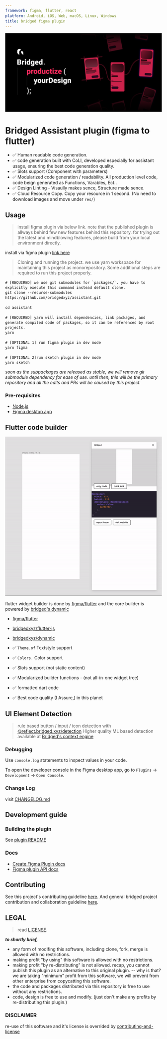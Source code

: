 ```yaml
---
framework: figma, flutter, react
platform: Android, iOS, Web, macOS, Linux, Windows
title: bridged figma plugin
---
```


  <meta name="description" content="figma to flutter code exporter, lint your design. generate human level quality code from figma">
  <meta name="title" content="bridged assistant">


![bridged assistant](./branding/assistant-cover-v0.1.1.png)



# Bridged Assistant plugin (figma to flutter)
- ✅ Human readable code generation.
- ✅ code generation built with CoLI, developed especially for assistant usage, ensuring the best code generation quality.
- ✅ Slots support (Component with parameters)
- ✅ Modularized code generation / readability. All production level code, code beign generated as Functions, Varables, Ect..
- ✅ Design Linting - Visaully makes sence, Structure made sence.
- ✅ Cloud Resource Copy. Copy your resource in 1 second. (No need to download images and move under `res/`)

## Usage

> install figma plugin via below link. note that the published plugin is allways behind few new features behind this repository. for trying out the latest and mindblowing features, please build from your local environment directly.


install via figma plugin [link here](https://www.figma.com/community/plugin/896445082033423994)


> Cloning and running the project.
> we use yarn workspace for maintaining this project as monorepository.
> Some additional steps are required to run this project properly.
``` shell
# [REQUIRED] we use git submodules for `packages/`. you have to explicitly execute this command instead default clone.
git clone --recurse-submodules https://github.com/bridgedxyz/assistant.git

cd assistant

# [REQUIRED] yarn will install dependencies, link packages, and generate compiled code of packages, so it can be referenced by root projects.
yarn

# [OPTIONAL 1] run figma plugin in dev mode
yarn figma

# [OPTIONAL 2]run sketch plugin in dev mode
yarn sketch
```

*soon as the subpackages are released as stable, we will remove git submodule dependency for ease of use. until then, this will be the primary repository and all the edits and PRs will be caused by this project.*


### Pre-requisites

- [Node.js](https://nodejs.org/)
- [Figma desktop app](https://figma.com/downloads/)



## Flutter code builder



![](doc/gifs/quicklook-demo-v002.gif)



flutter widget builder is done by [figma/flutter](/flutter) and the core builder is powered by [bridged's dynamic](https://github.com/bridgedxyz/dynamic)
- [figma/flutter](/figma/src/flutter)
- [bridgedxyz/flutter-js](https://github.com/bridgedxyz/flutter-builder)
- [bridgedxyz/dynamic](https://github.com/bridgedxyz/dynamic)


- ✅ `Theme.of` Textstyle support
- ✅ `Colors.` Color support
- ✅ Slots support (not static content)
- ✅ Modularized builder functions - (not all-in-one widget tree)
- ✅ formatted dart code
- ✅ Best code quality (I Assure,) in this planet


## UI Element Detection
> rule based button / input / icon detection with [@reflect.bridged.xyz/detection](./packages/detection)
> Higher quality ML based detection available at [Bridged's context engine](https://github.com/bridgedxyz/context)


### Debugging

Use `console.log` statements to inspect values in your code.

To open the developer console in the Figma desktop app, go to `Plugins` → `Development` → `Open Console`.



### Change Log

visit [CHANGELOG.md](./CHANGELOG.md)




## Development guide


### Building the plugin

See [plugin README](/plugin/README.md)


### Docs

- [Create Figma Plugin docs](https://github.com/yuanqing/create-figma-plugin#docs)
- [Figma plugin API docs](https://figma.com/plugin-docs/api/)

## Contributing

See this project's contributing guideline [here](./CONTRIBUTING.md).
And general bridged project contribution and collaboration guideline [here](https://github.com/bridgedxyz/contributing-and-license).


## LEGAL
> read [LICENSE](./LICENSE).

***to shortly brief,***
- any form of modifing this software, including clone, fork, merge is allowed with no restrictions.
- making profit "by using" this software is allowed with no restrictions.
- making profit "by re-distributing" is not allowed. recap, you cannot publish this plugin as an alternative to this original plugin.
-- why is that? we are taking "minimum" profit from this software, we will prevent from other enterprise from copycatting this software.
- the code and packages distributed via this repository is free to use without any restrictions.
- code, design is free to use and modify. (just don't make any profits by re-distributing this plugin.)



### DISCLAIMER

re-use of this software and it's license is overrided by [contributing-and-license](https://github.com/bridgedxyz/contributing-and-license)
